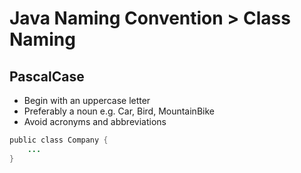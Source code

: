 # Java Naming Convention > Class Naming

## PascalCase
- Begin with an uppercase letter
- Preferably a noun e.g. Car, Bird, MountainBike
- Avoid acronyms and abbreviations

```java
public class Company {  
    ...
}  
```
